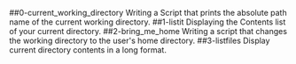 ##0-current_working_directory
Writing a Script that prints the absolute path name of the current working directory.
##1-listit
Displaying the Contents list of your current directory.
##2-bring_me_home
Writing a script that changes the working directory to the user's home directory.
##3-listfiles
Display current directory contents in a long format.
